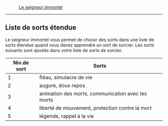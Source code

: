 ﻿---
!GenericItem
Name: Liste de sorts étendue
Id: warlock_immortal_hd.md#liste-de-sorts-étendue
ParentLink: warlock_immortal_hd.md#le-seigneur-immortel
ParentName: Le seigneur immortel
NameLevel: 2
Attributes:
  Name: Liste de sorts étendue
  Markdown: >+
    ## <!--Name-->Liste de sorts étendue<!--/Name-->


    Le seigneur immortel vous permet de choisir des sorts dans une liste de sorts étendue quand vous devez apprendre un sort de sorcier. Les sorts suivants sont ajoutés dans votre liste de sorts de sorcier.


    |Niv.de sort|Sorts|

    |---|---|

    |1|fléau, simulacre de vie|

    |2|augure, doux repos|

    |3|animation des morts, communication avec les morts|

    |4|liberté de mouvement, protection contre la mort|

    |5|légende, rappel à la vie|

AttributesDictionary: >+
  Name: Liste de sorts étendue

  Markdown: >+

    ## <!--Name-->Liste de sorts étendue<!--/Name-->





    Le seigneur immortel vous permet de choisir des sorts dans une liste de sorts étendue quand vous devez apprendre un sort de sorcier. Les sorts suivants sont ajoutés dans votre liste de sorts de sorcier.





    |Niv.de sort|Sorts|



    |---|---|



    |1|fléau, simulacre de vie|



    |2|augure, doux repos|



    |3|animation des morts, communication avec les morts|



    |4|liberté de mouvement, protection contre la mort|



    |5|légende, rappel à la vie|



---
> [Le seigneur immortel](hd_warlock_immortal.md)

---

## Liste de sorts étendue

Le seigneur immortel vous permet de choisir des sorts dans une liste de sorts étendue quand vous devez apprendre un sort de sorcier. Les sorts suivants sont ajoutés dans votre liste de sorts de sorcier.

|Niv.de sort|Sorts|
|---|---|
|1|fléau, simulacre de vie|
|2|augure, doux repos|
|3|animation des morts, communication avec les morts|
|4|liberté de mouvement, protection contre la mort|
|5|légende, rappel à la vie|

